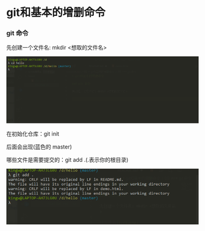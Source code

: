 # git和基本的增删命令

### git 命令

先创建一个文件名: mkdir <想取的文件名>

![文件名](./1.png)

在初始化仓库：git init

后面会出现(蓝色的 master)

哪些文件是需要提交的：git add .(.表示你的根目录)

![add](2.png)



